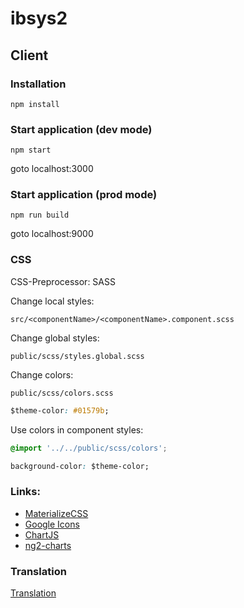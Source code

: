 # ibsys2

## Client

### Installation
```
npm install
```

### Start application (dev mode)
```
npm start
```
goto localhost:3000

### Start application (prod mode)
```
npm run build
```
goto localhost:9000


### CSS
CSS-Preprocessor: SASS

Change local styles:
```
src/<componentName>/<componentName>.component.scss
```

Change global styles:
```
public/scss/styles.global.scss
```

Change colors:
```
public/scss/colors.scss
```
```css
$theme-color: #01579b;
```

Use colors in component styles:
```css
@import '../../public/scss/colors';

background-color: $theme-color;
```

### Links:
- [MaterializeCSS](http://materializecss.com/)
- [Google Icons](https://design.google.com/icons/)
- [ChartJS](http://www.chartjs.org/)
- [ng2-charts](http://valor-software.com/ng2-charts/)


### Translation
[Translation](https://github.com/ocombe/ng2-translate)